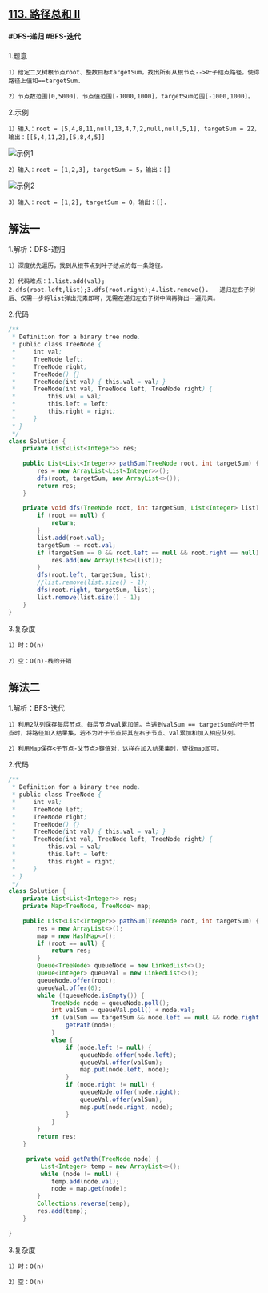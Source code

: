## [113. 路径总和 II](https://leetcode.cn/problems/path-sum-ii/)

#### #DFS-递归 #BFS-迭代

1.题意

    1）给定二叉树根节点root、整数目标targetSum，找出所有从根节点-->叶子结点路径，使得路径上值和==targetSum.

    2）节点数范围[0,5000]，节点值范围[-1000,1000]，targetSum范围[-1000,1000]。

2.示例

    1）输入：root = [5,4,8,11,null,13,4,7,2,null,null,5,1], targetSum = 22，输出：[[5,4,11,2],[5,8,4,5]]
![示例1](https://assets.leetcode.com/uploads/2021/01/18/pathsumii1.jpg)
    
    2）输入：root = [1,2,3], targetSum = 5，输出：[]
![示例2](https://assets.leetcode.com/uploads/2021/01/18/pathsum2.jpg)

    3）输入：root = [1,2], targetSum = 0，输出：[].
## 解法一
1.解析：DFS-递归

    1）深度优先遍历，找到从根节点到叶子结点的每一条路径。

    2）代码难点：1.list.add(val); 2.dfs(root.left,list);3.dfs(root.right);4.list.remove().   递归左右子树后、仅需一步将list弹出元素即可，无需在递归左右子树中间再弹出一遍元素。

2.代码
```java
/**
 * Definition for a binary tree node.
 * public class TreeNode {
 *     int val;
 *     TreeNode left;
 *     TreeNode right;
 *     TreeNode() {}
 *     TreeNode(int val) { this.val = val; }
 *     TreeNode(int val, TreeNode left, TreeNode right) {
 *         this.val = val;
 *         this.left = left;
 *         this.right = right;
 *     }
 * }
 */
class Solution {
    private List<List<Integer>> res;
    
    public List<List<Integer>> pathSum(TreeNode root, int targetSum) {
        res = new ArrayList<List<Integer>>();
        dfs(root, targetSum, new ArrayList<>());
        return res;
    }
    
    private void dfs(TreeNode root, int targetSum, List<Integer> list) {
        if (root == null) {
            return;
        }
        list.add(root.val);
        targetSum -= root.val;
        if (targetSum == 0 && root.left == null && root.right == null) {
            res.add(new ArrayList<>(list));
        }
        dfs(root.left, targetSum, list);
        //list.remove(list.size() - 1);
        dfs(root.right, targetSum, list);
        list.remove(list.size() - 1);
    }
}
```

3.复杂度

    1）时：O(n)

    2）空：O(n)-栈的开销
## 解法二
1.解析：BFS-迭代

    1）利用2队列保存每层节点、每层节点val累加值。当遇到valSum == targetSum的叶子节点时，将路径加入结果集，若不为叶子节点将其左右子节点、val累加和加入相应队列。

    2）利用Map保存<子节点-父节点>键值对，这样在加入结果集时，查找map即可。

2.代码
```java
/**
 * Definition for a binary tree node.
 * public class TreeNode {
 *     int val;
 *     TreeNode left;
 *     TreeNode right;
 *     TreeNode() {}
 *     TreeNode(int val) { this.val = val; }
 *     TreeNode(int val, TreeNode left, TreeNode right) {
 *         this.val = val;
 *         this.left = left;
 *         this.right = right;
 *     }
 * }
 */
class Solution {
    private List<List<Integer>> res;
    private Map<TreeNode, TreeNode> map;
  
    public List<List<Integer>> pathSum(TreeNode root, int targetSum) {
        res = new ArrayList<>();
        map = new HashMap<>();
        if (root == null) {
            return res;
        }
        Queue<TreeNode> queueNode = new LinkedList<>();
        Queue<Integer> queueVal = new LinkedList<>();
        queueNode.offer(root);
        queueVal.offer(0);
        while (!queueNode.isEmpty()) {
            TreeNode node = queueNode.poll();
            int valSum = queueVal.poll() + node.val;
            if (valSum == targetSum && node.left == null && node.right == null) {
                getPath(node);
            }
            else {
                if (node.left != null) {
                    queueNode.offer(node.left);
                    queueVal.offer(valSum);
                    map.put(node.left, node);
                }
                if (node.right != null) {
                    queueNode.offer(node.right);
                    queueVal.offer(valSum);
                    map.put(node.right, node);
                }
            }
        }
        return res;    
    }
    
     private void getPath(TreeNode node) {
         List<Integer> temp = new ArrayList<>();
         while (node != null) {
            temp.add(node.val);
            node = map.get(node);
        }
        Collections.reverse(temp);
        res.add(temp);
    }
  
}
```

3.复杂度

    1）时：O(n)

    2）空：O(n)
